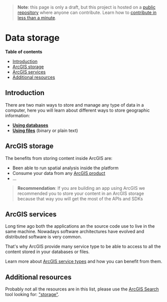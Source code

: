 > **Note**: this page is only a draft, but this project is hosted on a [public repository](https://github.com/hhkaos/awesome-arcgis) where anyone can contribute. Learn how to [contribute in less than a minute](https://github.com/hhkaos/awesome-arcgis/blob/master/CONTRIBUTING.md#contributions).

# Data storage

<!-- START doctoc generated TOC please keep comment here to allow auto update -->
<!-- DON'T EDIT THIS SECTION, INSTEAD RE-RUN doctoc TO UPDATE -->
**Table of contents**

- [Introduction](#introduction)
- [ArcGIS storage](#arcgis-storage)
- [ArcGIS services](#arcgis-services)
- [Additional resources](#additional-resources)

<!-- END doctoc generated TOC please keep comment here to allow auto update -->

## Introduction

There are two main ways to store and manage any type of data in a computer, here you will learn about different ways to store geographic information:

* **[Using databases](./databases/README.md)**
* **[Using files](./file-formats/README.md)** (binary or plain text)

## ArcGIS storage

The benefits from storing content inside ArcGIS are:

* Been able to run spatial analysis inside the platform
* Consume your data from any [ArcGIS product](../../products/README.md)
* ...

> **Recommendation**: If you are building an app using ArcGIS we recommended you to store your content in an ArcGIS storage because that way you will get the most of the APIs and SDKs

## ArcGIS services

Long time ago both the applications an the source code use to live in the same machine. Nowadays software architectures have evolved and distributed software is very common.

That's why ArcGIS provide many service type to be able to access to all the content stored in your databases or files.

Learn more about [ArcGIS service types](./service-types/README.md) and how you can benefit from them. 

## Additional resources

Probably not all the resources are in this list, please use the [ArcGIS Search](https://esri-es.github.io/arcgis-search/) tool looking for: ["storage"](https://esri-es.github.io/arcgis-search/?search="storage"&utm_campaign=awesome-list&utm_source=awesome-list&utm_medium=page).
